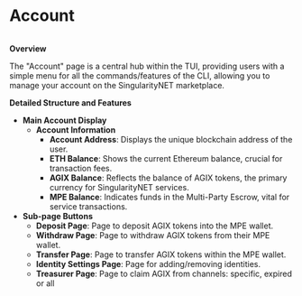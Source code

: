 # Account

<figure><img src="../../.gitbook/assets/Screenshot 2024-08-16 at 6.04.43 PM.png" alt=""><figcaption></figcaption></figure>

**Overview**

The "Account" page is a central hub within the TUI, providing users with a simple menu for all the commands/features of the CLI, allowing you to manage your account on the SingularityNET marketplace.&#x20;

**Detailed Structure and Features**

* **Main Account Display**
  * **Account Information**
    * **Account Address**: Displays the unique blockchain address of the user.
    * **ETH Balance**: Shows the current Ethereum balance, crucial for transaction fees.
    * **AGIX Balance**: Reflects the balance of AGIX tokens, the primary currency for SingularityNET services.
    * **MPE Balance**: Indicates funds in the Multi-Party Escrow, vital for service transactions.
* **Sub-page Buttons**
  * **Deposit Page**: Page to deposit AGIX tokens into the MPE wallet.
  * **Withdraw Page**: Page to withdraw AGIX tokens from their MPE wallet.
  * **Transfer Page**: Page to transfer AGIX tokens within the MPE wallet.
  * **Identity Settings Page**: Page for adding/removing identities.
  * **Treasurer Page**: Page to claim AGIX from channels: specific, expired or all
